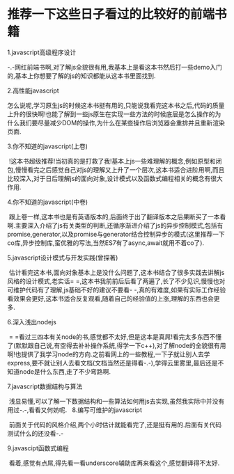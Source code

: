 # 推荐一下这些日子看过的比较好的前端书籍

1.javascript高级程序设计
  
  -.-网红前端书啊,对了解js全貌很有用,我基本上是看这本书然后打一些demo入门的,基本上你想要了解的js的知识都能从这本书里面找到.

2.高性能javascript

  怎么说呢,学习原生js的时候这本书挺有用的,只能说我看完这本书之后,代码的质量上升的很快啊!也能了解到一些js原生在实现一些方法的时候底层是怎么操作的为什么我们要尽量减少DOM的操作,为什么在某些操作后浏览器会重排并且重新渲染页面.

3.你不知道的javascript(上卷)

  !这本书超级推荐!当初真的是打救了我!基本上js一些难理解的概念,例如原型和闭包,慢慢看完之后感觉自己对js的理解又上升了一个层次,这本书适合进阶用啊,而且比较深入,对于日后理解js的面向对象,设计模式以及函数式编程相关的概念有很大作用.
  
4.你不知道的javascript(中卷)

  跟上卷一样,这本书也是有英语版本的,后面终于出了翻译版本之后果断买了一本看啊.主要深入介绍了js有关类型的判断,还循序渐进介绍了js的异步控制模式,包括有promise,generator,以及promise与generator结合控制异步的模式(这里推荐一下co库,异步控制库,蛮优雅的写法,当然ES7有了async,await就用不着co了).
  
5.javascript设计模式与开发实践(曾探著)

  估计看完这本书,面向对象基本上是没什么问题了,这本书结合了很多实践去讲解js风格的设计模式,老实话= =,这本书我前前后后看了两遍了,长了不少见识,慢慢也对可维护代码有了理解,js基础不好的建议不要看- -,真的有难度,如果有实际工作经验看效果会更好,这本书适合反复观看,随着自己的经验值的上涨,理解的东西也会更多.
  
6.深入浅出nodejs

  = =看过三四本有关node的书,感觉都不太好,但是这本是真屌!看完太多东西不懂了(默默跟自己说,有空得去补补操作系统,得学一下c++),对了解node的全貌很有用啊!也提供了我学习node的方向.之前看网上的一些教程,一下子就让别人去学express,要不就让别人去看文档(文档当然还是得看-.-),学得云里雾里,最后还是不知道node是什么东西,走了不少弯路啊.
  
7.javascript数据结构与算法

  浅显易懂,可以了解一下数据结构和一些算法如何用js去实现,虽然我实际中并没有用过-.-,看看又何妨呢.
  
8.编写可维护的javascript

  前面关于代码的风格介绍,两个小时估计就能看完了,还是挺有用的.后面有关代码测试什么的还没看-.-

9.javascipt函数式编程

  看着,感觉有点屌,得先看一看underscore辅助库再来看这个,感觉翻译得不太好.
  
